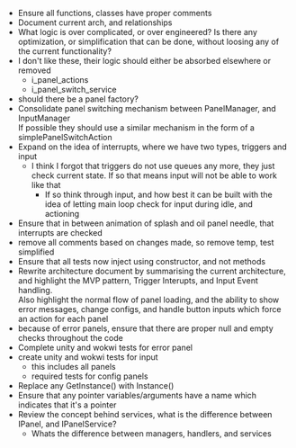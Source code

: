 * Ensure all functions, classes have proper comments
* Document current arch, and relationships
* What logic is over complicated, or over engineered? Is there any optimization, or simplification that can be done, without loosing any of the current functionality?
* I don't like these, their logic should either be absorbed elsewhere or removed
    * i_panel_actions
    * i_panel_switch_service
* should there be a panel factory?
* Consolidate panel switching mechanism between PanelManager, and InputManager  
If possible they should use a similar mechanism in the form of a simplePanelSwitchAction
* Expand on the idea of interrupts, where we have two types, triggers and input
    * I think I forgot that triggers do not use queues any more, they just check current state. If so that means input will not be able to work like that
        * If so think through input, and how best it can be built with the idea of letting main loop check for input during idle, and actioning
* Ensure that in between animation of splash and oil panel needle, that interrupts are checked
* remove all comments based on changes made, so remove temp, test simplified
* Ensure that all tests now inject using constructor, and not methods
* Rewrite architecture document by summarising the current architecture, and highlight the MVP pattern, Trigger Interupts, and Input Event handling.  
Also highlight the normal flow of panel loading, and the ability to show error messages, change configs, and handle button inputs which force an action for each panel
* because of error panels, ensure that there are proper null and empty checks throughout the code
* Complete unity and wokwi tests for error panel
* create unity and wokwi tests for input
    * this includes all panels
    * required tests for config panels
* Replace any GetInstance() with Instance()
* Ensure that any pointer variables/arguments have a name which indicates that it's a pointer
* Review the concept behind services, what is the difference between IPanel, and IPanelService?
    * Whats the difference between managers, handlers, and services